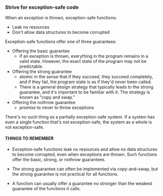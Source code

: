 ### Strive for exception-safe code
When an exception is thrown, exception-safe functions:

* Leak no resources
* Don't allow data structures to become corrupted

Exception-safe functions offer one of three guarantees:
* Offering the basic guarantee
    * if an exception is thrown, everything in the program remains in a valid state. However, the exact state of the program may not be predictable.
* Offering the strong guarantee
    * atomic in the sense that if they succeed, they succeed completely, and if they fail, the program state is as if they'd never been called.
    * There is a general design strategy that typically leads to the strong guarantee, and it's important to be familiar with it. The strategy is known as “copy and swap.”
* Offering the nothrow guarantee
    * promise to never to throw exceptions

There's no such thing as a partially exception-safe system. If a system has even a single function that's not exception-safe, the system as a whole is not exception-safe.
#### THINGS TO REMEMBER
* Exception-safe functions leak no resources and allow no data structures to become corrupted, even when exceptions are thrown. Such functions offer the basic, strong, or nothrow guarantees.

* The strong guarantee can often be implemented via copy-and-swap, but the strong guarantee is not practical for all functions.

* A function can usually offer a guarantee no stronger than the weakest guarantee of the functions it calls.
